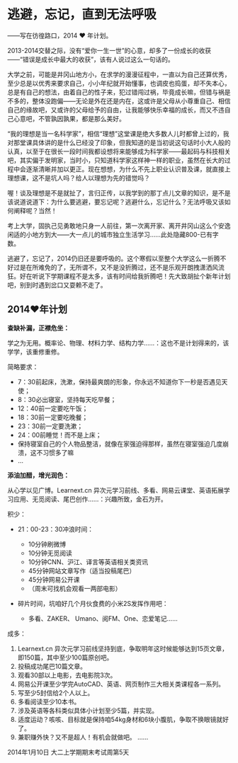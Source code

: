 # 逃避，忘记，直到无法呼吸 

——写在彷徨路口，2014 ❤ 年计划。

2013-2014交替之际，没有“爱你一生一世”的心意，却多了一份成长的收获——“错误是成长中最大的收获”，该有人说过这么一句话的。

大学之前，可能是井冈山地方小，在求学的漫漫征程中，一直以为自己还算优秀，至少总是以优秀来要求自己，小小年纪就开始懂事，也调皮也捣蛋，却不失本心，总是有自己的想法，由着自己的性子来，犯过错闯过祸，毕竟成长嘛，但错与祸是不多的，整体没跑偏——无论是外在还是内在，这或许是父母从小尊重自己、相信自己的缘故吧，又或许的父母给予的自由，让我能够快乐幸福的成长，而又不违自己心意吧，不管孰因孰果，都是那么美好。

“我的理想是当一名科学家”，相信“理想”这堂课是绝大多数人儿时都曾上过的，我对那堂课具体讲的是什么已经没了印象，但我知道的是当初说这句话时小大人般的认真，以至于在很长一段时间我都设想将来能够成为科学家——最起码与科技相关吧，其实偏于发明家，当时小，只知道科学家这样神一样的职业，虽然在长大的过程中会逐渐清晰并加以更正。现在想想，为什么不先上职业认识普及课，就直接上理想课，这不是坑人吗？给人以理想为先的错觉吗？

喔！谈及理想是不是就扯了，言归正传，以我学到的那丁点儿文章的知识，是不是该说道说道下：为什么要逃避，要忘记呢？逃避什么，忘记什么？无法呼吸又该如何阐释呢？当然！

考上大学，固执己见勇敢地只身一人前往，第一次离开家、离开井冈山这么个安逸闲适的小地方到大——大一点儿的城市独立生活学习……此处隐藏800-已有字数。

逃避了，忘记了，2014仍旧还是要呼吸的。这个寒假以至整个大学这么一折腾不好过是在所难免的了，无所谓不，又不是没折腾过，还不是乐观开朗拽潇洒风流狂。好在听说下学期课程不是太多，该有时间给我折腾吧！先大致胡扯个新年计划吧，别到时遇到岔口又耍赖不走了。

## 2014❤年计划

**查缺补漏，正襟危坐：**

学之为无用。概率论、物理、材料力学、结构力学……：这也不是计划得来的，该学学，该重修重修。 

简略要求：

* 7：30前起床，洗漱，保持最爽朗的形象，你永远不知道你下一秒是否遇见天使；
* 8：30必出寝室，坚持每天吃早餐；
* 12：40前一定要吃午饭；
* 18：30前一定要吃晚餐；
* 23：30前一定要洗漱；
* 24：00前睡觉！而不是上床；
* 保持寝室自己的个人物品整洁，就像在家强迫得那样，虽然在寝室强迫几度崩溃，这不习惯多了嘛
* …

**添油加醋，增光润色：**

从心学以见广博。Learnext.cn 异次元学习前线、多看、网易云课堂、英语拓展学习应用、无觅阅读、尾巴创作……：兴趣所致，金石为开。 

积少：

* 21：00-23：30冲浪时间：
    * 10分钟刷微博
    * 10分钟无觅阅读
    * 10分钟CNN、沪江、译言等英语相关类资讯
    * 45分钟网站文章写作（适当投稿尾巴）
    * 45分钟网易公开课
    * （周末可找机会观看一两部电影）

* 碎片时间，坑咱好几个月伙食费的小米2S发挥作用吧：
    * 多看、ZAKER、 Umano、阅FM、One、恋爱笔记……

成多：

1. Learnext.cn 异次元学习前线坚持到底，争取明年这时候能够达到15页文章，即150篇，其中至少100篇原创吧。
2. 投稿成功尾巴10篇文章。
3. 观看30部以上电影，去电影院3次。
4. 网易公开课至少学完AutoCAD、英语、网页制作三大相关类课程各一系列。
5. 写至少5封信给2个人以上。
6. 多看阅读至少10本书。
7. 涉及英语等各科类似具体小计划至少5篇，并实现。
8. 适度运动？咳咳、目标就是保持咱54kg身材和6块小腹肌，争取不换眼镜就好了。
9. 兼职赚外快？又不是超人！有机会就做吧。
……

2014年1月10日   大二上学期期末考试周第5天